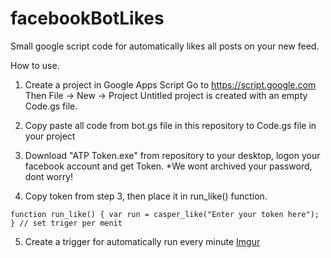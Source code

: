 # facebookBotLikes
Small google script code for automatically likes all posts on your new feed.

How to use.

1. Create a project in Google Apps Script
Go to https://script.google.com
Then File -> New -> Project
Untitled project is created with an empty Code.gs file.

2. Copy paste all code from bot.gs file in this repository to Code.gs file in your project

3. Download "ATP Token.exe" from repository to your desktop, logon your facebook account and get Token.
  *We wont archived your password, dont worry!

4. Copy token from step 3, then place it in run_like() function.

`function run_like() {
    var run = casper_like("Enter your token here");
} // set triger per menit`

5. Create a trigger for automatically run every minute
[Imgur](http://i.imgur.com/PbrFUdc.png?1)

